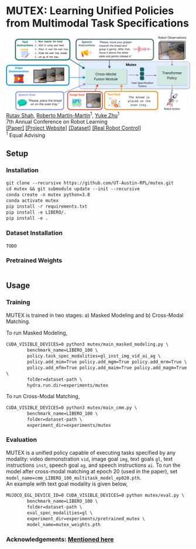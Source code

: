 # MUTEX: Learning Unified Policies from Multimodal Task Specifications
![Image](imgs/figure1.png)   
[Rutav Shah](https://shahrutav.github.io/), [Roberto Martín-Martín](https://robertomartinmartin.com/)<sup>1</sup>, [Yuke Zhu](https://www.cs.utexas.edu/~yukez/)<sup>1</sup>  
7th Annual Conference on Robot Learning  
[[Paper]]()    [[Project Website]](https://ut-austin-rpl.github.io/mutex/)    [[Dataset]]()    [[Real Robot Control]](https://ut-austin-rpl.github.io/deoxys-docs/html/getting_started/overview.html)   
<sup>1</sup> Equal Advising  

## Setup  
### Installation
```
git clone --recursive https://github.com/UT-Austin-RPL/mutex.git
cd mutex && git submodule update --init --recursive
conda create -n mutex python=3.8
conda activate mutex
pip install -r requirements.txt
pip install -e LIBERO/.
pip install -e .
```
### Dataset Installation 
```
TODO
```
### Pretrained Weights
```
```

## Usage

### Training
MUTEX is trained in two stages: a) Masked Modeling and b) Cross-Modal Matching.  

To run Masked Modeling,
```
CUDA_VISIBLE_DEVICES=0 python3 mutex/main_masked_modeling.py \
        benchmark_name=LIBERO_100 \
        policy.task_spec_modalities=gl_inst_img_vid_ai_ag \
        policy.add_mim=True policy.add_mgm=True policy.add_mrm=True \
        policy.add_mfm=True policy.add_maim=True policy.add_magm=True \
        folder=dataset-path \
        hydra.run.dir=experiments/mutex
```
To run Cross-Modal Matching,
```
CUDA_VISIBLE_DEVICES=0 python3 mutex/main_cmm.py \
        benchmark_name=LIBERO_100 \
        folder=dataset-path \
        experiment_dir=experiments/mutex
```

### Evaluation

MUTEX is a unified policy capable of executing tasks specified by any modality: video demonstration `vid`, image goal `img`, text goals `gl`, text instructions `inst`, speech goal `ag`, and speech instructions `ai`. To run the model after cross-modal matching at epoch 20 (used in the paper), set `model_name=cmm_LIBERO_100_multitask_model_ep020.pth`.  
An example with text goal modality is given below,
```
MUJOCO_EGL_DEVICE_ID=0 CUDA_VISIBLE_DEVICES=0 python mutex/eval.py \
        benchmark_name=LIBERO_100 \
        folder=dataset-path \
        eval_spec_modalities=gl \
        experiment_dir=experiments/pretrained_mutex \
        model_name=mutex_weights.pth
```

### Acknowledgements: [Mentioned here](acknowledgements.md)

